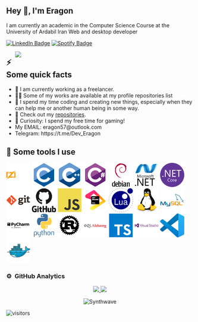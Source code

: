 <h2>Hey 👋, I'm Eragon</a></h2>
<p>I am currently an academic in the Computer Science Course at the University of Ardabil Iran            
    Web and desktop developer</p>
<p>
    <a href="https://www.linkedin.com/in/%D9%85%D8%AD%D9%85%D8%AF%D8%B1%D8%B6%D8%A7-%D9%86%D8%AC%D9%81%DB%8C-358647217/" target="_blank" rel="noreferrer"><img src="https://img.shields.io/badge/LinkedIn-0077B5?style=for-the-badge&logo=linkedin&logoColor=white" alt="LinkedIn Badge"></a>
    <a href="https://open.spotify.com/user/_ERAGON_" target="_blank" rel="noreferrer"><img src="https://img.shields.io/badge/Spotify-1ED760?&style=for-the-badge&logo=spotify&logoColor=black" alt="Spotify Badge"></a>
</p>

<img align="right" src="https://media.giphy.com/media/9gISqB3tncMmY/giphy.gif" width="480" />
<h2>⚡️ Some quick facts</h2>
<ul>
    <li>🔭 I am currently working as a freelancer.</li>
    <li>👨‍💻 Some of my works are available at my profile repositories list</li>
    <li>💬 I spend my time coding and creating new things, especially when they can help me or another human being in some way.</li>
    <li>📙 Check out my <a href="https://github.com/ERAGON007?tab=repositories">repositories</a>.</li>
    <li>🎉 Curiosity: I spend my free time for gaming!</li>
    <li>My EMAIL: eragon57@outlook.com</li>
    <li>Telegram: https://t.me/Dev_Eragon</li>
</ul>
<h2>🚀 Some tools I use</h2>
<p align="left">
    <img src="https://github.com/devicons/devicon/blob/master/icons/zig/zig-original-wordmark.svg" alt="react" width="65" height="65" />
    <img src="https://github.com/devicons/devicon/blob/master/icons/c/c-original.svg" alt="react" width="65" height="65" />
    <img src="https://github.com/devicons/devicon/blob/master/icons/cplusplus/cplusplus-original.svg" alt="angular-js" width="65" height="65" />
    <img src="https://github.com/devicons/devicon/blob/master/icons/csharp/csharp-original.svg" alt="bootstrap" width="65" height="65" />
    <img src="https://github.com/devicons/devicon/blob/master/icons/debian/debian-original-wordmark.svg" alt="html5" width="65" height="65" />
    <img src="https://github.com/devicons/devicon/blob/master/icons/dot-net/dot-net-original-wordmark.svg" alt="css3" width="65" height="65" />
    <img src="https://github.com/devicons/devicon/blob/master/icons/dotnetcore/dotnetcore-original.svg" alt="php" width="65" height="65" />
    <img src="https://github.com/devicons/devicon/blob/master/icons/git/git-original-wordmark.svg" alt="javascript" width="65" height="65" />
    <img src="https://github.com/devicons/devicon/blob/master/icons/github/github-original-wordmark.svg" alt="typescript" width="65" height="65" />
    <img src="https://github.com/devicons/devicon/blob/master/icons/javascript/javascript-original.svg" alt="mysql" width="65" height="65" />
    <img src="https://github.com/devicons/devicon/blob/master/icons/jetbrains/jetbrains-original.svg" alt="nodejs" width="65" height="65" />
    <img src="https://github.com/devicons/devicon/blob/master/icons/lua/lua-original-wordmark.svg" alt="python" width="65" height="65" />
    <img src="https://github.com/devicons/devicon/blob/master/icons/linux/linux-original.svg" alt="python" width="65" height="65" />
    <img src="https://github.com/devicons/devicon/blob/master/icons/mysql/mysql-original-wordmark.svg" alt="python" width="65" height="65" />
    <img src="https://github.com/devicons/devicon/blob/master/icons/pycharm/pycharm-original-wordmark.svg" alt="python" width="65" height="65" />
    <img src="https://github.com/devicons/devicon/blob/master/icons/python/python-original-wordmark.svg" alt="python" width="65" height="65" />
    <img src="https://github.com/devicons/devicon/blob/master/icons/rust/rust-plain.svg" alt="python" width="65" height="65" />
    <img src="https://github.com/devicons/devicon/blob/master/icons/sqlalchemy/sqlalchemy-original-wordmark.svg" alt="python" width="65" height="65" />
    <img src="https://github.com/devicons/devicon/blob/master/icons/typescript/typescript-original.svg" alt="python" width="65" height="65" />
    <img src="https://github.com/devicons/devicon/blob/master/icons/visualstudio/visualstudio-plain-wordmark.svg" alt="python" width="65" height="65" />
    <img src="https://github.com/devicons/devicon/blob/master/icons/vscode/vscode-original.svg" alt="python" width="65" height="65" />
    <img src="https://github.com/devicons/devicon/blob/master/icons/docker/docker-original.svg" alt="python" width="65" height="65" />
</p>

### ⚙️ &nbsp;GitHub Analytics
<p align="center">
<a href="https://github.com/AVS1508">
    <img height="180em" src="https://github-readme-stats.vercel.app/api?username=ERAGON007&include_all_commits=true&count_private=true&show_icons=true&include_all_commits=true&count_private=true&bg_color=30,e96443,904e95&title_color=fff&text_color=fff"/>
    <img height="180em" src="https://github-readme-stats.vercel.app/api/top-langs/?username=ERAGON007&layout=compact"/>
</a>
</p>
<p align="center"><img src="https://thumbs.gfycat.com/GoodnaturedFondGaur-size_restricted.gif" alt="Synthwave" height="300" width="500"></p>

![visitors](https://visitor-badge.glitch.me/badge?page_id=ERAGON007.ERAGON007)
